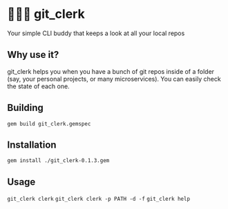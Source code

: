 # 👨🏽‍💼 git_clerk
Your simple CLI buddy that keeps a look at all your local repos

## Why use it?
git_clerk helps you when you have a bunch of git repos inside of a folder (say, your personal projects, or many microservices). You can easily check the state of each one.

## Building
`gem build git_clerk.gemspec`

## Installation
`gem install ./git_clerk-0.1.3.gem`

## Usage
`git_clerk clerk`
`git_clerk clerk -p PATH -d -f`
`git_clerk help`
